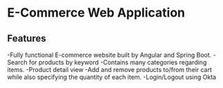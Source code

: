 # E-Commerce Web Application

## Features
-Fully functional E-commerce website built by Angular and Spring Boot.
-Search for products by keyword
-Contains many categories regarding items.
-Product detail view
-Add and remove products to/from their cart while also specifying the quantity of each item. 
-Login/Logout using Okta

